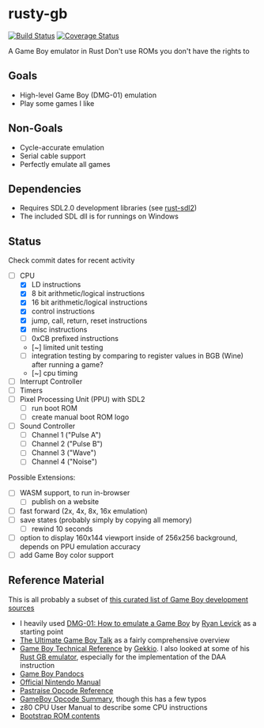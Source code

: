# rusty-gb
[![Build Status](https://github.com/GarrettFechter/rusty-gb/actions/workflows/build.yml/badge.svg?branch=master)](https://github.com/GarrettFechter/rusty-gb/actions/workflows/build.yml)
[![Coverage Status](https://coveralls.io/repos/github/GarrettFechter/rusty-gb/badge.svg?kill_cache=pls)](https://coveralls.io/github/GarrettFechter/rusty-gb)

A Game Boy emulator in Rust
Don't use ROMs you don't have the rights to

## Goals
* High-level Game Boy (DMG-01) emulation
* Play some games I like

## Non-Goals
* Cycle-accurate emulation
* Serial cable support
* Perfectly emulate all games

## Dependencies
* Requires SDL2.0 development libraries (see [rust-sdl2](https://github.com/Rust-SDL2/rust-sdl2))
* The included SDL dll is for runnings on Windows

## Status
Check commit dates for recent activity

- [ ] CPU
  - [x] LD instructions
  - [x] 8 bit arithmetic/logical instructions
  - [x] 16 bit arithmetic/logical instructions
  - [x] control instructions
  - [x] jump, call, return, reset instructions
  - [x] misc instructions
  - [ ] 0xCB prefixed instructions
  - [~] limited unit testing
  - [ ] integration testing by comparing to register values in BGB (Wine) after running a game?
  - [~] cpu timing
- [ ] Interrupt Controller
- [ ] Timers
- [ ] Pixel Processing Unit (PPU) with SDL2
  - [ ] run boot ROM
  - [ ] create manual boot ROM logo
- [ ] Sound Controller
  - [ ] Channel 1 ("Pulse A")
  - [ ] Channel 2 ("Pulse B")
  - [ ] Channel 3 ("Wave")
  - [ ] Channel 4 ("Noise")

Possible Extensions:
- [ ] WASM support, to run in-browser
  - [ ] publish on a website
- [ ] fast forward (2x, 4x, 8x, 16x emulation)
- [ ] save states (probably simply by copying all memory)
  - [ ] rewind 10 seconds
- [ ] option to display 160x144 viewport inside of 256x256 background, depends on PPU emulation accuracy
- [ ] add Game Boy color support

## Reference Material
This is all probably a subset of [this curated list of Game Boy development sources](https://gbdev.io/list.html)
* I heavily used [DMG-01: How to emulate a Game Boy](https://blog.ryanlevick.com/DMG-01/public/book/) by [Ryan Levick](https://github.com/rylev) as a starting point
* [The Ultimate Game Boy Talk](https://youtu.be/HyzD8pNlpwI) as a fairly comprehensive overview
* [Game Boy Technical Reference](https://gekkio.fi/files/gb-docs/gbctr.pdf) by [Gekkio](https://github.com/Gekkio). I also looked at some of his [Rust GB emulator](https://github.com/Gekkio/mooneye-gb), especially for the implementation of the DAA instruction
* [Game Boy Pandocs](https://gbdev.io/pandocs/)
* [Official Nintendo Manual](https://ia803208.us.archive.org/9/items/GameBoyProgManVer1.1/GameBoyProgManVer1.1.pdf)
* [Pastraise Opcode Reference](https://www.pastraiser.com/cpu/gameboy/gameboy_opcodes.html)
* [GameBoy Opcode Summary](http://www.devrs.com/gb/files/opcodes.html), though this has a few typos
* z80 CPU User Manual to describe some CPU instructions
* [Bootstrap ROM contents](https://gbdev.gg8.se/wiki/articles/Gameboy_Bootstrap_ROM)
